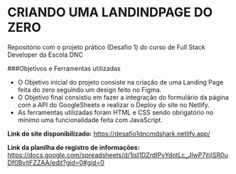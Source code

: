 # CRIANDO UMA LANDINDPAGE DO ZERO

Repositório com o projeto prático (Desafio 1) do curso de Full Stack Developer da Escola DNC

###Objetivos e Ferramentas utilizadas
- O Objetivo inicial do projeto consiste na criação de uma Landing Page feita do zero seguindo um design feito no Figma.
- O Objetivo final consistiu em fazer a integração do formulário da página com a API do GoogleSheets e realizar o Deploy do site no Netlify.
- As ferramentas utilizadas foram HTML e CSS sendo obrigatório no mínimo uma funcionalidade feita com JavaScript. 


**Link do site disponibilizado:** https://desafio1dncmdshark.netlify.app/

**Link da planilha de registro de informações:** https://docs.google.com/spreadsheets/d/1isI1DZrdIPvYdotLc_JlwP7jtjISR0uDf0BvitFZZAA/edit?gid=0#gid=0
